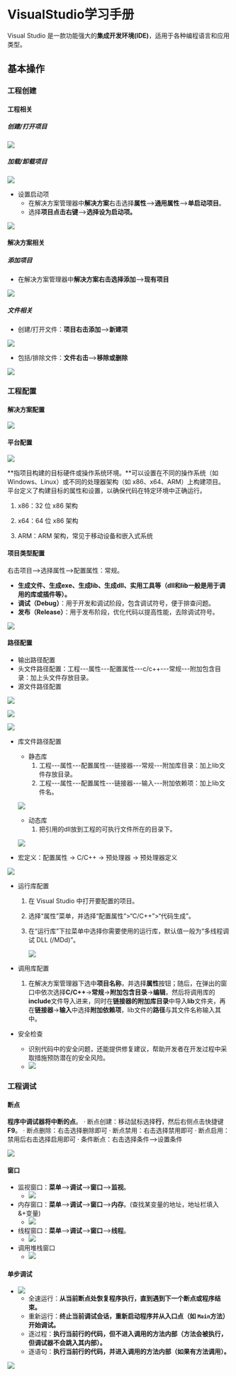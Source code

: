 # VisualStudio学习手册

Visual Studio 是一款功能强大的**集成开发环境(IDE)**，适用于各种编程语言和应用类型。

## 基本操作

### 工程创建

#### 工程相关

##### 创建/打开项目

![](./VisualStudio.assets/%E6%96%B0%E5%BB%BA%E5%B7%A5%E7%A8%8B.png)

##### 加载/卸载项目

![](./VisualStudio.assets/%E5%8D%B8%E8%BD%BD%E9%A1%B9%E7%9B%AE.png)

- 设置启动项
  - 在解决方案管理器中**解决方案**右击选择**属性**——>**通用属性**——>**单启动项目**。
  - 选择**项目点击右键**——>**选择设为启动项。**


![](./VisualStudio.assets/%E5%90%AF%E5%8A%A8%E9%A1%B9.png)

#### 解决方案相关

##### 添加项目

- 在解决方案管理器中**解决方案右击选择添加**——>**现有项目**

![](./VisualStudio.assets/%E6%B7%BB%E5%8A%A0%E9%A1%B9%E7%9B%AE.png)

##### 文件相关

- 创建/打开文件：**项目右击添加**——>**新建项**

![](./VisualStudio.assets/%E6%96%B0%E5%BB%BA%E6%96%87%E4%BB%B6.png)

- 包括/排除文件：**文件右击**——>**移除或删除**

![](./VisualStudio.assets/%E7%A7%BB%E9%99%A4%E6%96%87%E4%BB%B6.png)


### 工程配置

#### 解决方案配置

![](./VisualStudio.assets/%E8%A7%A3%E5%86%B3%E6%96%B9%E6%A1%88%E9%85%8D%E7%BD%AE.png)

#### 平台配置

![](./VisualStudio.assets/%E5%B9%B3%E5%8F%B0%E9%85%8D%E7%BD%AE.png)

**指项目构建的目标硬件或操作系统环境。**可以设置在不同的操作系统（如 Windows、Linux）或不同的处理器架构（如 x86、x64、ARM）上构建项目。平台定义了构建目标的属性和设置，以确保代码在特定环境中正确运行。

1. x86：32 位 x86 架构

2. x64：64 位 x86 架构

3. ARM：ARM 架构，常见于移动设备和嵌入式系统

#### 项目类型配置

右击项目——>选择属性——>配置属性：常规。

- **生成文件、生成exe、生成lib、生成dll、实用工具等（dll和lib一般是用于调用的库或插件等）。**
- **调试（Debug）**：用于开发和调试阶段，包含调试符号，便于排查问题。
- **发布（Release）**：用于发布阶段，优化代码以提高性能，去除调试符号。

![](./VisualStudio.assets/%E9%A1%B9%E7%9B%AE%E7%B1%BB%E5%9E%8B.png)

#### 路径配置

-  输出路径配置
-  头文件路径配置：工程---属性---配置属性---c/c++---常规---附加包含目录：加上头文件存放目录。
-  源文件路径配置

![](./VisualStudio.assets/%E8%B7%AF%E5%BE%84%E6%96%87%E4%BB%B61.png)

![](./VisualStudio.assets/%E8%B7%AF%E5%BE%84%E6%96%87%E4%BB%B62.png)

![](./VisualStudio.assets/%E8%B7%AF%E5%BE%84%E6%96%87%E4%BB%B63.png)

- 库文件路径配置
  - 静态库
    1. 工程---属性---配置属性---链接器---常规---附加库目录：加上lib文件存放目录。
    2. 工程---属性---配置属性---链接器---输入---附加依赖项：加上lib文件名。

  ![](./VisualStudio.assets/%E9%9D%99%E6%80%81%E5%BA%93.png)

  - 动态库
    1. 把引用的dll放到工程的可执行文件所在的目录下。

  ![](./VisualStudio.assets/%E5%8A%A8%E6%80%81%E5%BA%93.png)

- 宏定义：配置属性 -> C/C++ -> 预处理器 -> 预处理器定义

![](./VisualStudio.assets/%E5%AE%8F%E5%AE%9A%E4%B9%89.png)

- 运行库配置
  1. 在 Visual Studio 中打开要配置的项目。

  2. 选择“属性”菜单，并选择“配置属性”>“C/C++”>“代码生成”。

  3. 在“运行库”下拉菜单中选择你需要使用的运行库，默认值一般为“多线程调试 DLL (/MDd)”。

     ![](./VisualStudio.assets/%E8%BF%90%E8%A1%8C%E5%BA%93%E9%85%8D%E7%BD%AE.png)

- 调用库配置
  1. 在解决方案管理器下选中**项目名称**，并选择**属性**按钮；随后，在弹出的窗口中依次选择**C/C++**→**常规**→**附加包含目录**→**编辑**，然后将调用库的**include**文件导入进来，同时在**链接器的附加库目录**中导入**lib**文件夹，再在**链接器**→**输入**中选择**附加依赖项**，lib文件的**路径**与其文件名称输入其中。

- 安全检查
  - 识别代码中的安全问题，还能提供修复建议，帮助开发者在开发过程中采取措施预防潜在的安全风险。
  - ![](./VisualStudio.assets/%E5%AE%89%E5%85%A8%E6%A3%80%E6%9F%A5.png)

### 工程调试

#### 断点

**程序中调试器将中断的点**。
· 断点创建：移动鼠标选择**行**，然后右侧点击快捷键**F9**。
· 断点删除：右击选择删除即可
· 断点禁用：右击选择禁用即可
· 断点启用：禁用后右击选择启用即可
· 条件断点：右击选择条件——>设置条件

![](./VisualStudio.assets/debug.png)

#### 窗口

- 监视窗口：**菜单**——>**调试**——>**窗口**——>**监视**。
  - ![](./VisualStudio.assets/%E7%9B%91%E8%A7%86%E7%AA%97%E5%8F%A3.png)
- 内存窗口：**菜单**——>**调试**——>**窗口**——>**内存**。(查找某变量的地址，地址栏填入 &+变量)
  - ![](./VisualStudio.assets/%E5%86%85%E5%AD%98%E7%AA%97%E5%8F%A3.png)
- 线程窗口：**菜单**——>**调试**——>**窗口**——>**线程**。
  - ![](./VisualStudio.assets/%E7%BA%BF%E7%A8%8B.png)
- 调用堆栈窗口
  - ![](./VisualStudio.assets/%E5%A0%86%E6%A0%88%E7%AA%97%E5%8F%A3.png)

#### 单步调试

- ![](./VisualStudio.assets/%E8%B0%83%E8%AF%95%E9%80%9A%E9%81%93.png)
  - 全速运行：**从当前断点处恢复程序执行，直到遇到下一个断点或程序结束。**
  - 重新运行：**终止当前调试会话，重新启动程序并从入口点（如 `Main`方法）开始调试。**
  - 逐过程：**执行当前行的代码，但不进入调用的方法内部（方法会被执行，但调试器不会跳入其内部）。**
  - 逐语句：**执行当前行的代码，并进入调用的方法内部（如果有方法调用）。**

![](./VisualStudio.assets/%E8%B0%83%E8%AF%95.png)